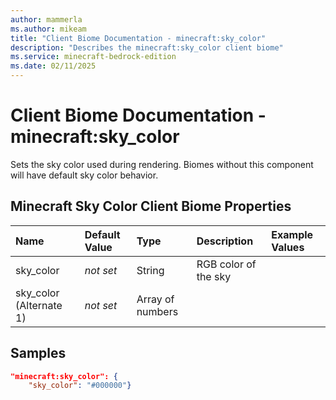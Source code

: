```yaml
---
author: mammerla
ms.author: mikeam
title: "Client Biome Documentation - minecraft:sky_color"
description: "Describes the minecraft:sky_color client biome"
ms.service: minecraft-bedrock-edition
ms.date: 02/11/2025 
---
```


# Client Biome Documentation - minecraft:sky_color

Sets the sky color used during rendering. Biomes without this component will have default sky color behavior.


## Minecraft Sky Color Client Biome Properties

|Name       |Default Value |Type |Description |Example Values |
|:----------|:-------------|:----|:-----------|:------------- |
| sky_color | *not set* | String | RGB color of the sky |  | 
| sky_color (Alternate 1) | *not set* | Array of numbers |  |  | 

## Samples


```json
"minecraft:sky_color": {
	"sky_color": "#000000"}
```
